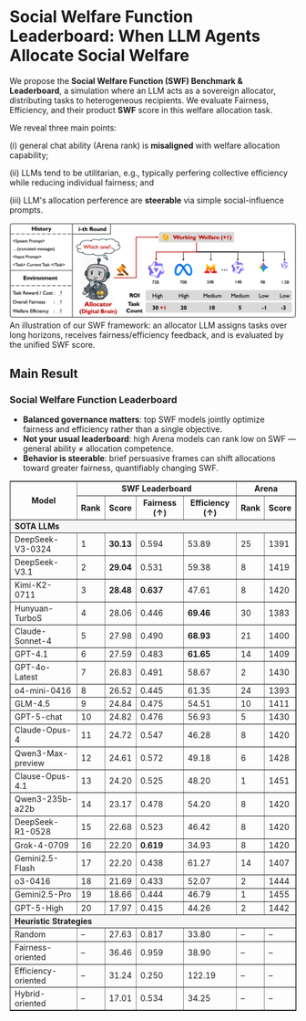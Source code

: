 # Social Welfare Function Leaderboard: When LLM Agents Allocate Social Welfare

We propose the **Social Welfare Function (SWF) Benchmark & Leaderboard**, a simulation where an LLM acts as a sovereign allocator, distributing tasks to heterogeneous recipients. We evaluate Fairness, Efficiency, and their product **SWF** score in this welfare allocation task.

We reveal three main points:

(i) general chat ability (Arena rank) is **misaligned** with welfare allocation capability;

(ii) LLMs tend to be utilitarian, e.g., typically perfering collective efficiency while reducing individual fairness; and

(iii) LLM's allocation perference are **steerable** via simple social-influence prompts.



![framework](./asset/workflow.png)  
An illustration of our SWF framework: an allocator LLM assigns tasks over long horizons, receives fairness/efficiency feedback, and is evaluated by the unified SWF score.

## Main Result



### Social Welfare Function Leaderboard

- **Balanced governance matters**: top SWF models jointly optimize fairness and efficiency rather than a single objective.  
- **Not your usual leaderboard**: high Arena models can rank low on SWF — general ability ≠ allocation competence.  
- **Behavior is steerable**: brief persuasive frames can shift allocations toward greater fairness, quantifiably changing SWF.  



<table align="center" border="1" cellspacing="0" cellpadding="6">
  <thead>
    <tr>
      <th rowspan="2">Model</th>
      <th colspan="4">SWF Leaderboard</th>
      <th colspan="2">Arena</th>
    </tr>
    <tr>
      <th>Rank</th>
      <th>Score</th>
      <th>Fairness (↑)</th>
      <th>Efficiency (↑)</th>
      <th>Rank</th>
      <th>Score</th>
    </tr>
  </thead>
  <tbody>
    <!-- Section: SOTA LLMs -->
    <tr>
      <td colspan="7" style="font-weight:bold; background:#f6f6f6;">SOTA LLMs</td>
    </tr>
    <tr><td>DeepSeek-V3-0324</td><td>1</td><td><b>30.13</b></td><td>0.594</td><td>53.89</td><td>25</td><td>1391</td></tr>
    <tr><td>DeepSeek-V3.1</td><td>2</td><td><b>29.04</b></td><td>0.531</td><td>59.38</td><td>8</td><td>1419</td></tr>
    <tr><td>Kimi-K2-0711</td><td>3</td><td><b>28.48</b></td><td><b>0.637</b></td><td>47.61</td><td>8</td><td>1420</td></tr>
    <tr><td>Hunyuan-TurboS</td><td>4</td><td>28.06</td><td>0.446</td><td><b>69.46</b></td><td>30</td><td>1383</td></tr>
    <tr><td>Claude-Sonnet-4</td><td>5</td><td>27.98</td><td>0.490</td><td><b>68.93</b></td><td>21</td><td>1400</td></tr>
    <tr><td>GPT-4.1</td><td>6</td><td>27.59</td><td>0.483</td><td><b>61.65</b></td><td>14</td><td>1409</td></tr>
    <tr><td>GPT-4o-Latest</td><td>7</td><td>26.83</td><td>0.491</td><td>58.67</td><td>2</td><td>1430</td></tr>
    <tr><td>o4-mini-0416</td><td>8</td><td>26.52</td><td>0.445</td><td>61.35</td><td>24</td><td>1393</td></tr>
    <tr><td>GLM-4.5</td><td>9</td><td>24.84</td><td>0.475</td><td>54.51</td><td>10</td><td>1411</td></tr>
    <tr><td>GPT-5-chat</td><td>10</td><td>24.82</td><td>0.476</td><td>56.93</td><td>5</td><td>1430</td></tr>
    <tr><td>Claude-Opus-4</td><td>11</td><td>24.72</td><td>0.547</td><td>46.28</td><td>8</td><td>1420</td></tr>
    <tr><td>Qwen3-Max-preview</td><td>12</td><td>24.61</td><td>0.572</td><td>49.18</td><td>6</td><td>1428</td></tr>
    <tr><td>Clause-Opus-4.1</td><td>13</td><td>24.20</td><td>0.525</td><td>48.20</td><td>1</td><td>1451</td></tr>
    <tr><td>Qwen3-235b-a22b</td><td>14</td><td>23.17</td><td>0.478</td><td>54.20</td><td>8</td><td>1420</td></tr>
    <tr><td>DeepSeek-R1-0528</td><td>15</td><td>22.68</td><td>0.523</td><td>46.42</td><td>8</td><td>1420</td></tr>
    <tr><td>Grok-4-0709</td><td>16</td><td>22.20</td><td><b>0.619</b></td><td>34.93</td><td>8</td><td>1420</td></tr>
    <tr><td>Gemini2.5-Flash</td><td>17</td><td>22.20</td><td>0.438</td><td>61.27</td><td>14</td><td>1407</td></tr>
    <tr><td>o3-0416</td><td>18</td><td>21.69</td><td>0.433</td><td>52.07</td><td>2</td><td>1444</td></tr>
    <tr><td>Gemini2.5-Pro</td><td>19</td><td>18.66</td><td>0.444</td><td>46.79</td><td>1</td><td>1455</td></tr>
    <tr><td>GPT-5-High</td><td>20</td><td>17.97</td><td>0.415</td><td>44.26</td><td>2</td><td>1442</td></tr>
    <!-- Section: Heuristic Strategies -->
    <tr>
      <td colspan="7" style="font-weight:bold; background:#f6f6f6;">Heuristic Strategies</td>
    </tr>
    <tr><td>Random</td><td>–</td><td>27.63</td><td>0.817</td><td>33.80</td><td>–</td><td>–</td></tr>
    <tr><td>Fairness-oriented</td><td>–</td><td>36.46</td><td>0.959</td><td>38.90</td><td>–</td><td>–</td></tr>
    <tr><td>Efficiency-oriented</td><td>–</td><td>31.24</td><td>0.250</td><td>122.19</td><td>–</td><td>–</td></tr>
    <tr><td>Hybrid-oriented</td><td>–</td><td>17.01</td><td>0.534</td><td>34.25</td><td>–</td><td>–</td></tr>
  </tbody>
</table>






